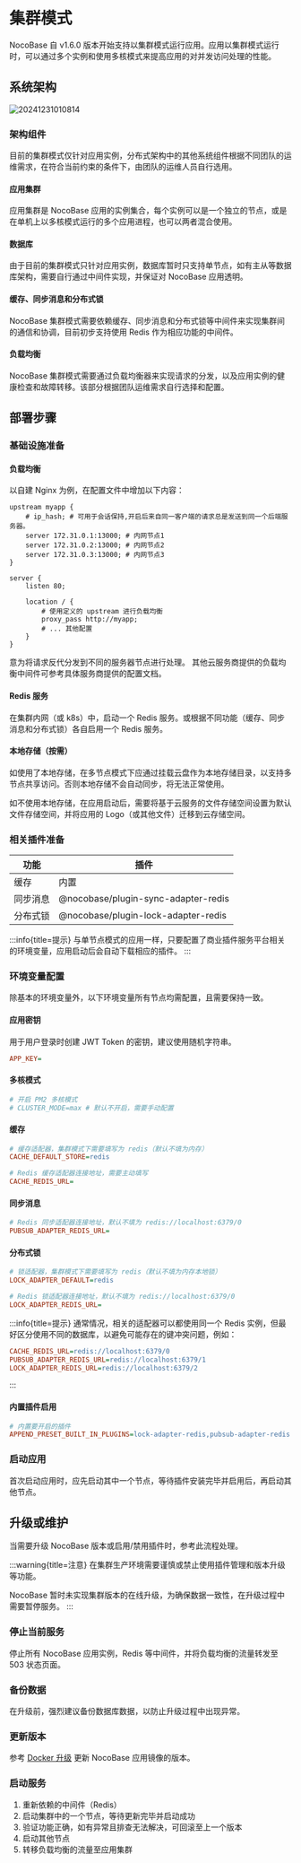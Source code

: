 # 集群模式

NocoBase 自 v1.6.0 版本开始支持以集群模式运行应用。应用以集群模式运行时，可以通过多个实例和使用多核模式来提高应用的对并发访问处理的性能。

## 系统架构

![20241231010814](https://static-docs.nocobase.com/20241231010814.png)

### 架构组件

目前的集群模式仅针对应用实例，分布式架构中的其他系统组件根据不同团队的运维需求，在符合当前约束的条件下，由团队的运维人员自行选用。

#### 应用集群

应用集群是 NocoBase 应用的实例集合，每个实例可以是一个独立的节点，或是在单机上以多核模式运行的多个应用进程，也可以两者混合使用。

#### 数据库

由于目前的集群模式只针对应用实例，数据库暂时只支持单节点，如有主从等数据库架构，需要自行通过中间件实现，并保证对 NocoBase 应用透明。

#### 缓存、同步消息和分布式锁

NocoBase 集群模式需要依赖缓存、同步消息和分布式锁等中间件来实现集群间的通信和协调，目前初步支持使用 Redis 作为相应功能的中间件。

#### 负载均衡

NocoBase 集群模式需要通过负载均衡器来实现请求的分发，以及应用实例的健康检查和故障转移。该部分根据团队运维需求自行选择和配置。

## 部署步骤

### 基础设施准备

#### 负载均衡

以自建 Nginx 为例，在配置文件中增加以下内容：

```
upstream myapp {
    # ip_hash; # 可用于会话保持,开启后来自同一客户端的请求总是发送到同一个后端服务器。
    server 172.31.0.1:13000; # 内网节点1
    server 172.31.0.2:13000; # 内网节点2
    server 172.31.0.3:13000; # 内网节点3
}

server {
    listen 80;

    location / {
        # 使用定义的 upstream 进行负载均衡
        proxy_pass http://myapp;
        # ... 其他配置
    }
}
```

意为将请求反代分发到不同的服务器节点进行处理。
其他云服务商提供的负载均衡中间件可参考具体服务商提供的配置文档。

#### Redis 服务

在集群内网（或 k8s）中，启动一个 Redis 服务。或根据不同功能（缓存、同步消息和分布式锁）各自启用一个 Redis 服务。

#### 本地存储（按需）

如使用了本地存储，在多节点模式下应通过挂载云盘作为本地存储目录，以支持多节点共享访问。否则本地存储不会自动同步，将无法正常使用。

如不使用本地存储，在应用启动后，需要将基于云服务的文件存储空间设置为默认文件存储空间，并将应用的 Logo（或其他文件）迁移到云存储空间。

### 相关插件准备

| 功能 | 插件 |
| --- | --- |
| 缓存 | 内置 |
| 同步消息 | @nocobase/plugin-sync-adapter-redis |
| 分布式锁 | @nocobase/plugin-lock-adapter-redis |

:::info{title=提示}
与单节点模式的应用一样，只要配置了商业插件服务平台相关的环境变量，应用启动后会自动下载相应的插件。
:::

### 环境变量配置

除基本的环境变量外，以下环境变量所有节点均需配置，且需要保持一致。

#### 应用密钥

用于用户登录时创建 JWT Token 的密钥，建议使用随机字符串。

```ini
APP_KEY=
```

#### 多核模式

```ini
# 开启 PM2 多核模式
# CLUSTER_MODE=max # 默认不开启，需要手动配置
```

#### 缓存

```ini
# 缓存适配器，集群模式下需要填写为 redis（默认不填为内存）
CACHE_DEFAULT_STORE=redis

# Redis 缓存适配器连接地址，需要主动填写
CACHE_REDIS_URL=
```

#### 同步消息

```ini
# Redis 同步适配器连接地址，默认不填为 redis://localhost:6379/0
PUBSUB_ADAPTER_REDIS_URL=
```

#### 分布式锁

```ini
# 锁适配器，集群模式下需要填写为 redis（默认不填为内存本地锁）
LOCK_ADAPTER_DEFAULT=redis

# Redis 锁适配器连接地址，默认不填为 redis://localhost:6379/0
LOCK_ADAPTER_REDIS_URL=
```

:::info{title=提示}
通常情况，相关的适配器可以都使用同一个 Redis 实例，但最好区分使用不同的数据库，以避免可能存在的键冲突问题，例如：

```ini
CACHE_REDIS_URL=redis://localhost:6379/0
PUBSUB_ADAPTER_REDIS_URL=redis://localhost:6379/1
LOCK_ADAPTER_REDIS_URL=redis://localhost:6379/2
```
:::

#### 内置插件启用

```ini
# 内置要开启的插件
APPEND_PRESET_BUILT_IN_PLUGINS=lock-adapter-redis,pubsub-adapter-redis
```

### 启动应用

首次启动应用时，应先启动其中一个节点，等待插件安装完毕并启用后，再启动其他节点。

## 升级或维护

当需要升级 NocoBase 版本或启用/禁用插件时，参考此流程处理。

:::warning{title=注意}
在集群生产环境需要谨慎或禁止使用插件管理和版本升级等功能。

NocoBase 暂时未实现集群版本的在线升级，为确保数据一致性，在升级过程中需要暂停服务。
:::

### 停止当前服务

停止所有 NocoBase 应用实例，Redis 等中间件，并将负载均衡的流量转发至 503 状态页面。

### 备份数据

在升级前，强烈建议备份数据库数据，以防止升级过程中出现异常。

### 更新版本

参考 [Docker 升级](../upgrading/docker-compose.md) 更新 NocoBase 应用镜像的版本。

### 启动服务

1. 重新依赖的中间件（Redis）
2. 启动集群中的一个节点，等待更新完毕并启动成功
3. 验证功能正确，如有异常且排查无法解决，可回滚至上一个版本
4. 启动其他节点
5. 转移负载均衡的流量至应用集群
